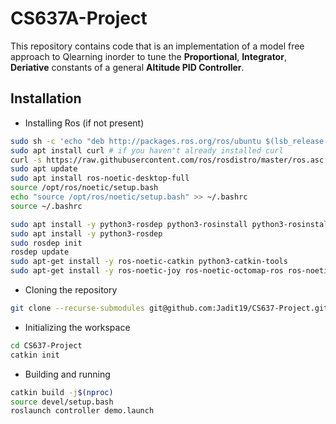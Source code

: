 # CS637A-Project

This repository contains code that is an implementation of a model free approach to Qlearning inorder to tune the **Proportional**, **Integrator**, **Deriative** constants of a general **Altitude PID Controller**.

## Installation

- Installing Ros (if not present)
```sh 
sudo sh -c 'echo "deb http://packages.ros.org/ros/ubuntu $(lsb_release -sc) main" > /etc/apt/sources.list.d/ros-latest.list'
sudo apt install curl # if you haven't already installed curl
curl -s https://raw.githubusercontent.com/ros/rosdistro/master/ros.asc | sudo apt-key add -
sudo apt update
sudo apt install ros-noetic-desktop-full
source /opt/ros/noetic/setup.bash
echo "source /opt/ros/noetic/setup.bash" >> ~/.bashrc
source ~/.bashrc

sudo apt install -y python3-rosdep python3-rosinstall python3-rosinstall-generator python3-wstool build-essential
sudo apt install -y python3-rosdep
sudo rosdep init
rosdep update
sudo apt-get install -y ros-noetic-catkin python3-catkin-tools
sudo apt-get install -y ros-noetic-joy ros-noetic-octomap-ros ros-noetic-mavlink python3-wstool python3-catkin-tools protobuf-compiler libgoogle-glog-dev ros-noetic-control-toolbox ros-noetic-mavros
```

- Cloning the repository
```sh
git clone --recurse-submodules git@github.com:Jadit19/CS637-Project.git
```

- Initializing the workspace
```sh
cd CS637-Project
catkin init
```

- Building and running
```sh
catkin build -j$(nproc)
source devel/setup.bash
roslaunch controller demo.launch
```